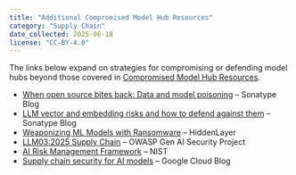 ```yaml
---
title: "Additional Compromised Model Hub Resources"
category: "Supply Chain"
date_collected: 2025-06-18
license: "CC-BY-4.0"
---
```


The links below expand on strategies for compromising or defending model hubs beyond those covered in [Compromised Model Hub Resources](compromised-model-hub-resources.md).

- [When open source bites back: Data and model poisoning](https://www.sonatype.com/blog/the-owasp-llm-top-10-and-sonatype-data-and-model-poisoning) – Sonatype Blog
- [LLM vector and embedding risks and how to defend against them](https://www.sonatype.com/blog/llm-vector-and-embedding-risks-and-how-to-defend-against-them) – Sonatype Blog
- [Weaponizing ML Models with Ransomware](https://hiddenlayer.com/research/weaponizing-machine-learning-models-with-ransomware/) – HiddenLayer
- [LLM03:2025 Supply Chain](https://genai.owasp.org/llmrisk/llm032025-supply-chain/) – OWASP Gen AI Security Project
- [AI Risk Management Framework](https://www.nist.gov/itl/ai-risk-management-framework) – NIST
- [Supply chain security for AI models](https://cloud.google.com/blog/products/ai-machine-learning/supply-chain-security-for-ai-models) – Google Cloud Blog
